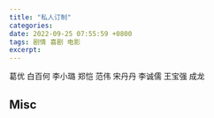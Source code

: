 ```yaml
---
title: "私人订制"
categories: 
date: 2022-09-25 07:55:59 +0800
tags: 剧情 喜剧 电影
excerpt: 
---
```


葛优
白百何
李小璐
郑恺
范伟
宋丹丹
李诚儒
王宝强
成龙


## Misc



